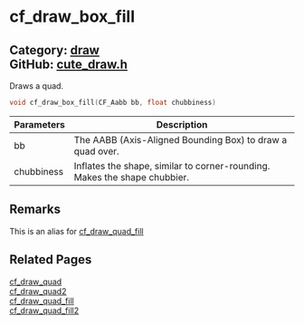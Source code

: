 [](../header.md ':include')

# cf_draw_box_fill

Category: [draw](/api_reference?id=draw)  
GitHub: [cute_draw.h](https://github.com/RandyGaul/cute_framework/blob/master/include/cute_draw.h)  
---

Draws a quad.

```cpp
void cf_draw_box_fill(CF_Aabb bb, float chubbiness)
```

Parameters | Description
--- | ---
bb | The AABB (Axis-Aligned Bounding Box) to draw a quad over.
chubbiness | Inflates the shape, similar to corner-rounding. Makes the shape chubbier.

## Remarks

This is an alias for [cf_draw_quad_fill](/draw/cf_draw_quad_fill.md)

## Related Pages

[cf_draw_quad](/draw/cf_draw_quad.md)  
[cf_draw_quad2](/draw/cf_draw_quad2.md)  
[cf_draw_quad_fill](/draw/cf_draw_quad_fill.md)  
[cf_draw_quad_fill2](/draw/cf_draw_quad_fill2.md)  

